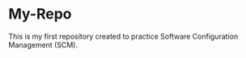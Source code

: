 # My-Repo
This is my first repository created to practice Software Configuration Management (SCM).  
